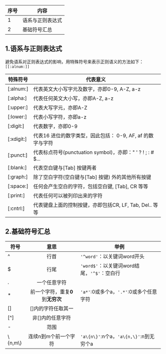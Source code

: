 序号|内容
--|--
1|语系与正则表达式
2|基础符号汇总

## 1.语系与正则表达式
避免语系对正则表达式的影响，用特殊符号来表示正则语义的方法如下：`[[:alnum:]]`  

特殊符号|代表意义
--|--
[:alnum:]|代表英文大小写字元及数字，亦即0-9, A-Z, a-z
[:alpha:]|代表任何英文大小写，亦即A-Z, a-z
[:upper:]|代表大写字元，亦即A-Z
[:lower:]|代表小写字符，亦即a-z
[:digit:]|代表数字，亦即0-9
[:xdigit:]|代表16 进位的数字类型，因此包括： 0-9, AF, af 的数字与字符
[:punct:]|代表标点符号(punctuation symbol)，亦即：" ' ? ! ; : # $...
[:blank:]|代表空白键与[Tab] 按键两者
[:graph:]|除了空白字符(空白键与[Tab] 按键) 外的其他所有按键
[:space:]|任何会产生空白的字符，包括空白键, [Tab], CR 等等
[:print:]|代表任何可以被列印出来的字符
[:cntrl:]|代表键盘上面的控制按键，亦即包括CR, LF, Tab, Del.. 等等

## 2.基础符号汇总
符号|意思|举例
--|:--:|--
^|行首|`'^word'`：以关键词word开头   
$|行尾|`'word$'`：以关键词word结尾，`'^$'`：空白行   
.|一个任意字符|   
\*|前一个字符，重复**0**到**无穷次**|`'a*'`:0或多个a，`'.*'`:0或多个任意字符
[]|[]内的字符任取其一|   
[^]|非[]内的任意字符|   
\-|范围|   
\\{n,m\\}|连续n到m个前一个字符|`'a\{n\}'`:n个a，`'a\{n,\}'`:n到无穷个a  
